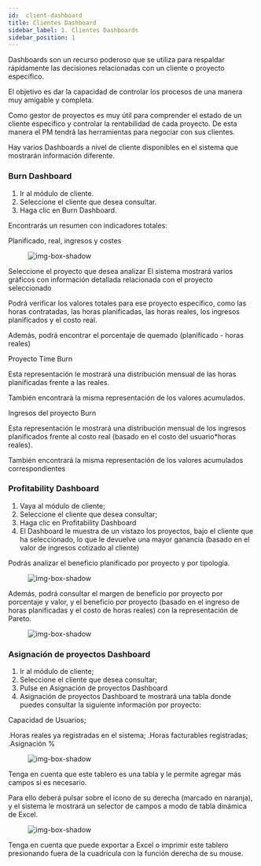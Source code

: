 ```yaml
---
id:  client-dashboard
title: Clientes Dashboard
sidebar_label: 1. Clientes Dashboards
sidebar_position: 1
---
```


Dashboards son un recurso poderoso que se utiliza para respaldar rápidamente las decisiones relacionadas con un cliente o proyecto específico.

El objetivo es dar la capacidad de controlar los procesos de una manera muy amigable y completa.

Como gestor de proyectos es muy útil para comprender el estado de un cliente específico y controlar la rentabilidad de cada proyecto. De esta manera el PM tendrá las herramientas para negociar con sus clientes.

Hay varios Dashboards a nivel de cliente disponibles en el sistema que mostrarán información diferente.


### Burn Dashboard

1. Ir al módulo de cliente.
2. Seleccione el cliente que desea consultar.
3. Haga clic en Burn Dashboard.

Encontrarás un resumen con indicadores totales:

Planificado, real, ingresos y costes


<figure>

![img-box-shadow](/img/university/dashboards/client-dashboard/university-client-dashboard-1.png)
<figcaption></figcaption>
</figure>

Seleccione el proyecto que desea analizar
El sistema mostrará varios gráficos con información detallada relacionada con el proyecto seleccionado

Podrá verificar los valores totales para ese proyecto específico, como las horas contratadas, las horas planificadas, las horas reales, los ingresos planificados y el costo real.

Además, podrá encontrar el porcentaje de quemado (planificado - horas reales)

Proyecto Time Burn

Esta representación le mostrará una distribución mensual de las horas planificadas frente a las reales.

También encontrará la misma representación de los valores acumulados.

Ingresos del proyecto Burn

Esta representación le mostrará una distribución mensual de los ingresos planificados frente al costo real (basado en el costo del usuario*horas reales).

También encontrará la misma representación de los valores acumulados correspondientes
 

### Profitability Dashboard
1. Vaya al módulo de cliente;
2. Seleccione el cliente que desea consultar;
3. Haga clic en Profitability Dashboard 
4. El Dashboard le muestra de un vistazo los proyectos, bajo el cliente que ha seleccionado, lo que le devuelve una mayor ganancia (basado en el valor de ingresos cotizado al cliente)

Podrás analizar el beneficio planificado por proyecto y por tipología.
<figure>

![img-box-shadow](/img/university/dashboards/client-dashboard/university-client-dashboard-2.png)
<figcaption></figcaption>
</figure>

Además, podrá consultar el margen de beneficio por proyecto por porcentaje y valor, y el beneficio por proyecto (basado en el ingreso de horas planificadas y el costo de horas reales) con la representación de Pareto.

<figure>

![img-box-shadow](/img/university/dashboards/client-dashboard/university-client-dashboard-3.png)
<figcaption></figcaption>
</figure>

 

### Asignación de proyectos Dashboard
1. Ir al módulo de cliente;
2. Seleccione el cliente que desea consultar;
3. Pulse en Asignación de proyectos Dashboard 
4. Asignación de proyectos Dashboard te mostrará una tabla donde puedes consultar la siguiente información por proyecto:

Capacidad de Usuarios;

.Horas reales ya registradas en el sistema;
.Horas facturables registradas;
.Asignación % 

<figure>

![img-box-shadow](/img/university/dashboards/client-dashboard/university-client-dashboard-4.png)
<figcaption></figcaption>
</figure>

Tenga en cuenta que este tablero es una tabla y le permite agregar más campos si es necesario.

Para ello deberá pulsar sobre el icono de su derecha (marcado en naranja), y el sistema le mostrará un selector de campos a modo de tabla dinámica de Excel.

<figure>

![img-box-shadow](/img/university/dashboards/client-dashboard/university-client-dashboard-5.png)
<figcaption></figcaption>
</figure>

Tenga en cuenta que puede exportar a Excel o imprimir este tablero presionando fuera de la cuadrícula con la función derecha de su mouse.
